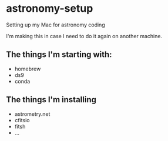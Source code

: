 # astronomy-setup
Setting up my Mac for astronomy coding

I'm making this in case I need to do it again on another machine.

## The things I'm starting with:
* homebrew
* ds9
* conda

## The things I'm installing
* astrometry.net
* cfitsio
* fitsh
* ...
